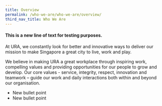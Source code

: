 ```yaml
---
title: Overview
permalink: /who-we-are/who-we-are/overview/
third_nav_title: Who We Are
---
```


#### This is a new line of text for testing purposes.

At URA, we constantly look for better and innovative ways to deliver our mission to make Singapore a great city to live, work and play.

We believe in making URA a great workplace through inspiring work, compelling values and providing opportunities for our people to grow and develop. Our core values - service, integrity, respect, innovation and teamwork – guide our work and daily interactions both within and beyond our organisation.

* New bullet point
* New bullet point